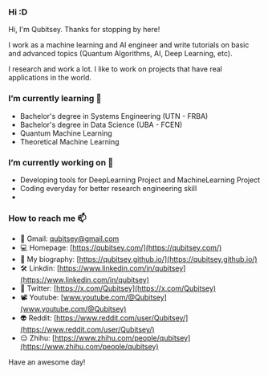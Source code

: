 ### Hi :D
Hi, I'm Qubitsey. Thanks for stopping by here!

I work as a machine learning and AI engineer and write tutorials on basic and advanced topics (Quantum Algorithms, AI, Deep Learning, etc).

I research and work a lot. I like to work on projects that have real applications in the world.


### I’m currently learning 🌱
- Bachelor's degree in Systems Engineering (UTN - FRBA)
- Bachelor's degree in Data Science (UBA - FCEN)
- Quantum Machine Learning
- Theoretical Machine Learning

### I’m currently working on 🔭
- Developing tools for DeepLearning Project and MachineLearning Project
- Coding everyday for better research engineering skill
- 

### How to reach me 📫

- 📩 Gmail: [qubitsey@gmail.com](qubitsey@gmail.com)
- 💻 Homepage: [https://qubitsey.com/](https://qubitsey.com/)
- 👀 My biography: [https://qubitsey.github.io/](https://qubitsey.github.io/)
- 🛠️ Linkdin: [https://www.linkedin.com/in/qubitsey](https://www.linkedin.com/in/qubitsey)
- 💩 Twitter: [https://x.com/Qubitsey](https://x.com/Qubitsey)
- 📽️ Youtube: [www.youtube.com/@Qubitsey](www.youtube.com/@Qubitsey)
- 👽 Reddit: [https://www.reddit.com/user/Qubitsey/](https://www.reddit.com/user/Qubitsey/)
- 😑 Zhihu: [https://www.zhihu.com/people/qubitsey](https://www.zhihu.com/people/qubitsey)



Have an awesome day!
